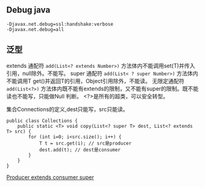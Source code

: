 ## Debug java
```
-Djavax.net.debug=ssl:handshake:verbose
-Djavax.net.debug=all
```

## 泛型

extends 通配符 `add(List<? extends Number>)` 方法体内不能调用set(T)并传入引用，null除外。不能写。
super 通配符  `add(List< ? super Number>)` 方法体内不能调用T get()并返回T的引用，Object引用除外，不能读。
无限定通配符  `add(List<?>)` 方法体内既不能有extends的限制，又不能有super的限制。既不能读也不能写，只能做Null 判断。 <?>是所有<T>的超类，可以安全转型。
  
集合Connections的定义,dest只能写，src只能读。
```
public class Collections {
    public static <T> void copy(List<? super T> dest, List<? extends T> src) {
        for (int i=0; i<src.size(); i++) {
            T t = src.get(i); // src是producer
            dest.add(t); // dest是consumer
        }
    }
}
```

[Producer extends consumer super](https://www.liaoxuefeng.com/wiki/1252599548343744/1265105920586976)
